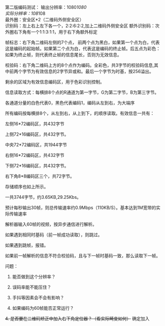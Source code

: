 第二版编码测试：
输出分辨率：1080*1080  
实际分辨率：108*108    
最外圈：安全区*2（二维码外侧安全区）    
识别码：左上右上左下各一个，2:2:6:2:2,加上二维码外侧安全区
额外识别码：次外圈右下角有一个1:1:3:1:1，用于右下角额外标定 

帧标志：右下角二维码左侧的7个点， 前两个点为黑白，如果第一个点为白，代表这是编码的起始帧。如果第二个点为白，代表这是编码的终止帧。后五点为彩色：如果为终止帧，则代表终止帧的信息尾长，否则为无效信息。

校验码：右下角二维码上方的8个点作为编码。全彩色，共3字节的校验码信息,其中前两个字节为有效信息的2字节异或和。最后一个字节为时基，按256溢出。

剩余的区域为有效信息编码区，用于色彩识别控制。

信息读取方式：每横排8个点的R通道为第一字节，G为第二字节，B为第三字节。

各通道分量的白色代表0，黑色代表编码1，编码从左到右，为大端序

所有编码按每横排8个，从左到右，从上到下，的顺序读取。有效信息一共有：

左侧16*72编码区，共432字节

上侧72*16编码区，共432字节。

中央72*72编码区，共1944字节

右侧16*72编码区，共432字节

下侧72*16编码区，共432字节。

右下角8*8编码区三个，共72字节。

存储顺序也如上所示。

一共3744字节，约3.65KB,29.25Kbs。

预计每秒输出30帧，则总传输速率约0.9Mbps（110KB/S）。基本达到1M宽带的实际传输速率

解析器输入60帧的视频，按异步通信进行解析。

如果遇到相同时基码（前一帧成功读取），则跳过。

如果遇到跳帧，报错。

如果前一帧解析的信息不符合校验码，且与下一帧时基码一致，那么读取下一帧。

问题：

1. 能否做到这个分辨率？

2. 误码率能不能压住？

3. 手抖等因素会不会有影响？

4. 如果编码为60帧能否正常运行？

~~4. 是否要在二维码矫正中加入右下角定位器？（看实际畸变如何）~~ 确定加入

